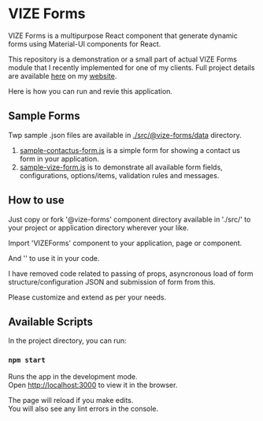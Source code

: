 # VIZE Forms

VIZE Forms is a multipurpose React component that generate dynamic forms using Material-UI components for React.

This repository is a demonstration or a small part of actual VIZE Forms module that I recently implemented for one of my clients. Full project details are available [here](https://www.zeeshanelahi.com/2020/07/vize-forms-a-react-component-with-spring-boot-apis-manager/) on my [website](https://www.zeeshanelahi.com/).

Here is how you can run and revie this application.

## Sample Forms

Twp sample .json files are available in [./src/@vize-forms/data](https://github.com/zeeshan-elahi/vize-forms-with-react/blob/master/src/@vize-forms/data) directory.

1. [sample-contactus-form.js](https://github.com/zeeshan-elahi/vize-forms-with-react/blob/master/src/@vize-forms/data/sample-contactus-form.js) is a simple form for showing a contact us form in your application.
2. [sample-vize-form.js](https://github.com/zeeshan-elahi/vize-forms-with-react/blob/master/src/@vize-forms/data/sample-vize-form.js) is to demonstrate all available form fields, configurations, options/items, validation rules and messages.

## How to use

Just copy or fork '@vize-forms' component directory available in './src/' to your project or application directory wherever your like.

Import 'VIZEForms' component to your application, page or component.

And '<VIZEForms />' to use it in your code.

I have removed code related to passing of props, asyncronous load of form structure/configuration JSON and submission of form from this.

Please customize and extend as per your needs.

## Available Scripts

In the project directory, you can run:

### `npm start`

Runs the app in the development mode.<br />
Open [http://localhost:3000](http://localhost:3000) to view it in the browser.

The page will reload if you make edits.<br />
You will also see any lint errors in the console.